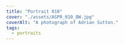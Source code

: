 ```yaml
---
title: "Portrait 010"
cover: "./assets/ASPR_010_BW.jpg"
coverAlt: "A photograph of Adrian Sutton."
tags:
  - portraits
---
```


